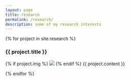 ```yaml
---
layout: page
title: research
permalink: /research/
description: some of my research interests
---
```


{% for project in site.research %}

<div class="section">
	<h3>{{ project.title }}</h3>
	{% if project.img %}
		<img class="half {{ project.imgalign }}" src="{{ project.img | prepend: '/assets/img/' | prepend: site.baseurl | prepend: site.url }}">
	{% endif %}
	{{ project.content }}
</div>

{% endfor %}